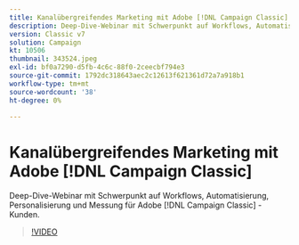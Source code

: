 ```yaml
---
title: Kanalübergreifendes Marketing mit Adobe [!DNL Campaign Classic]
description: Deep-Dive-Webinar mit Schwerpunkt auf Workflows, Automatisierung, Personalisierung und Messung für Adobe [!DNL Campaign Classic] -Kunden.
version: Classic v7
solution: Campaign
kt: 10506
thumbnail: 343524.jpeg
exl-id: bf0a7290-d5fb-4c6c-88f0-2ceecbf794e3
source-git-commit: 1792dc318643aec2c12613f621361d72a7a918b1
workflow-type: tm+mt
source-wordcount: '38'
ht-degree: 0%

---
```


# Kanalübergreifendes Marketing mit Adobe [!DNL Campaign Classic]

Deep-Dive-Webinar mit Schwerpunkt auf Workflows, Automatisierung, Personalisierung und Messung für Adobe [!DNL Campaign Classic] -Kunden.

>[!VIDEO](https://video.tv.adobe.com/v/343524/?quality=12&learn=on)
